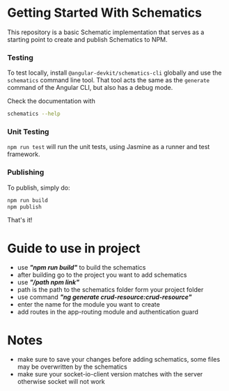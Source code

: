 # Getting Started With Schematics

This repository is a basic Schematic implementation that serves as a starting point to create and publish Schematics to NPM.

### Testing

To test locally, install `@angular-devkit/schematics-cli` globally and use the `schematics` command line tool. That tool acts the same as the `generate` command of the Angular CLI, but also has a debug mode.

Check the documentation with
```bash
schematics --help
```

### Unit Testing

`npm run test` will run the unit tests, using Jasmine as a runner and test framework.

### Publishing

To publish, simply do:

```bash
npm run build
npm publish
```

That's it!
 # Guide to use in project
 * use ***"npm run build"*** to build the schematics
* after building go to the project you want to add schematics
* use  ***"/path npm link"***
* path is the path to the schematics folder form your project folder
* use command ***"ng generate crud-resource:crud-resource"*** 
* enter the name for the module you want to create
* add routes in the app-routing module and authentication guard


# Notes
* make sure to save your changes before adding schematics, some files may be overwritten by the schematics
* make sure your socket-io-client version matches with the server otherwise socket will not work

